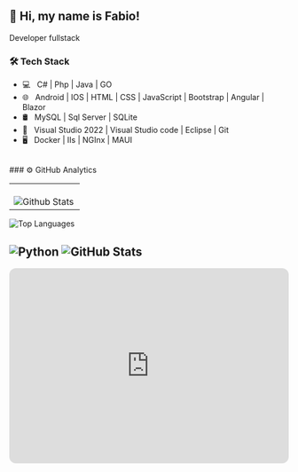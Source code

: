 ## 💜 Hi, my name is Fabio!

Developer fullstack


<h3>🛠 Tech Stack</h3>

- 💻 &nbsp; C# | Php | Java | GO
- 🌐 &nbsp; Android | IOS | HTML | CSS | JavaScript | Bootstrap | Angular | Blazor
- 🛢 &nbsp; MySQL | Sql Server | SQLite
- 🔧 &nbsp; Visual Studio 2022 | Visual Studio code | Eclipse | Git
- 🖥 &nbsp; Docker | IIs | NGInx | MAUI

<br>
### ⚙️ GitHub Analytics

<table>
  <tr>
    <td>
      <br />
      <img
        align="left"
        src="https://github-readme-streak-stats.herokuapp.com/?user=filliall&theme=dark&hide_border=false"
        alt="Github Stats"
      />
    </td>
  </tr>
</table>


![Top Languages](https://github-readme-stats.vercel.app/api/top-langs/?username=filliall&layout=compact)

![Python](https://img.shields.io/badge/Python-3776AB?style=flat&logo=python&logoColor=white)
![GitHub Stats](https://github-readme-stats.vercel.app/api?username=filliall&show_icons=true&theme=radical)
--- 
<!--
### 🏆 GitHub Profile Trophy

[![trophy](https://github-profile-trophy.vercel.app/?username=filliall)](https://github.com/fillial/github-profile-trophy)

---

<div align="center">
  <h3><b>📍 Profile Visitor Count</b></h3>
</div>

<p align="center">
  <img
    src="https://profile-counter.glitch.me/filliall/count.svg"
    alt="Número de visitantes no perfil"
  />
</p>
-->





















































<iframe style="border-radius:12px" src="https://open.spotify.com/embed/album/5zAZwxirz1MqOIMAnpGncU?utm_source=generator" width="100%" height="352" frameBorder="0" allowfullscreen="" allow="autoplay; clipboard-write; encrypted-media; fullscreen; picture-in-picture" loading="lazy"></iframe>
